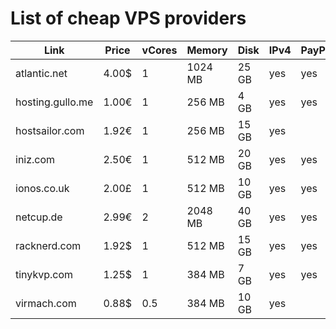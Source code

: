# List of cheap VPS providers


| Link               | Price | vCores | Memory  | Disk  | IPv4 | PayPal |
|--------------------|-------|--------|---------|-------|------|--------|
| atlantic.net       | 4.00$ | 1      | 1024 MB | 25 GB | yes  | yes    |
| hosting.gullo.me   | 1.00€ | 1      |  256 MB |  4 GB | yes  | yes    |
| hostsailor.com     | 1.92€ | 1      |  256 MB | 15 GB | yes  |        |
| iniz.com           | 2.50€ | 1      |  512 MB | 20 GB | yes  | yes    |
| ionos.co.uk        | 2.00£ | 1      |  512 MB | 10 GB | yes  | yes    |
| netcup.de          | 2.99€ | 2      | 2048 MB | 40 GB | yes  | yes    |
| racknerd.com       | 1.92$ | 1      |  512 MB | 15 GB | yes  | yes    |
| tinykvp.com        | 1.25$ | 1      |  384 MB |  7 GB | yes  | yes    |
| virmach.com        | 0.88$ | 0.5    |  384 MB | 10 GB | yes  |        |

